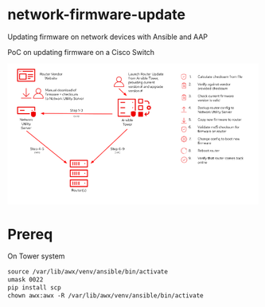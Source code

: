 # network-firmware-update
Updating firmware on network devices with Ansible and AAP

PoC on updating firmware on a Cisco Switch

![Update automation process](update_process.png)

# Prereq

On Tower system
```
source /var/lib/awx/venv/ansible/bin/activate
umask 0022
pip install scp
chown awx:awx -R /var/lib/awx/venv/ansible/bin/activate
```
